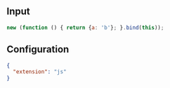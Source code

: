 
## Input
```javascript input
new (function () { return {a: 'b'}; }.bind(this));
```

## Configuration
```json configuration
{
  "extension": "js"
}
```
